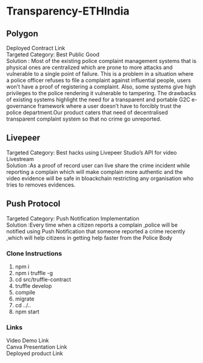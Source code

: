 # Transparency-ETHIndia

## Polygon

Deployed Contract Link
<br>
Targeted Category: Best Public Good
<br>
Solution : Most of the existing police complaint management systems that is physical ones are centralized which are prone to more attacks and vulnerable to a single point of failure.
This is a problem in a situation where a police officer refuses to file a complaint against influential people, users won’t have a proof of registering a complaint. 
Also, some systems give high privileges to the police rendering it vulnerable to tampering. The drawbacks of existing systems highlight the need for a transparent and portable G2C e-governance framework where a user doesn’t have to forcibly trust the police department.Our product caters that need of decentralised transparent complaint system so that no crime go unreported.

## Livepeer


Targeted Category: Best hacks using Livepeer Studio’s API for video Livestream
<br>
Solution :As a proof of record user can live share the crime incident while reporting a complain which will make complain more authentic and the video evidence will be safe in bloackchain restricting any organisation who tries to removes evidences. 

## Push Protocol


Targeted Category: Push Notification Implementation
<br>
Solution :Every time when a citizen reports a complain ,police will be notified using Push Notification that someone reported a crime recently ,which will help citizens in getting help faster from the Police Body

### Clone Instructions
1. npm i
1. npm i truffle -g
1. cd src/truffle-contract
1. truffle develop
1. compile
1. migrate
1. cd ../..
1. npm start

### Links
Video Demo Link
<br>
Canva Presentation Link
<br>
Deployed product Link

